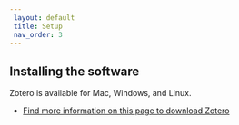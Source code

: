 ```yaml
---
 layout: default
 title: Setup
 nav_order: 3
---
```


## Installing the software

Zotero is available for Mac, Windows, and Linux.   

- [Find more information on this page to download Zotero](https://www.zotero.org/download/)
